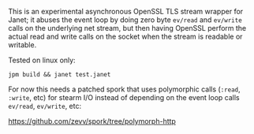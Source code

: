 
This is an experimental asynchronous OpenSSL TLS stream wrapper for Janet; it
abuses the event loop by doing zero byte `ev/read` and `ev/write` calls on the
underlying net stream, but then having OpenSSL perform the actual read and
write calls on the socket when the stream is readable or writable.

Tested on linux only:

```
jpm build && janet test.janet 
```

For now this needs a patched spork that uses polymorphic calls (`:read`,
`:write`, etc) for stearm I/O instead of depending on the event loop calls
`ev/read`, `ev/write`, etc:

https://github.com/zevv/spork/tree/polymorph-http

